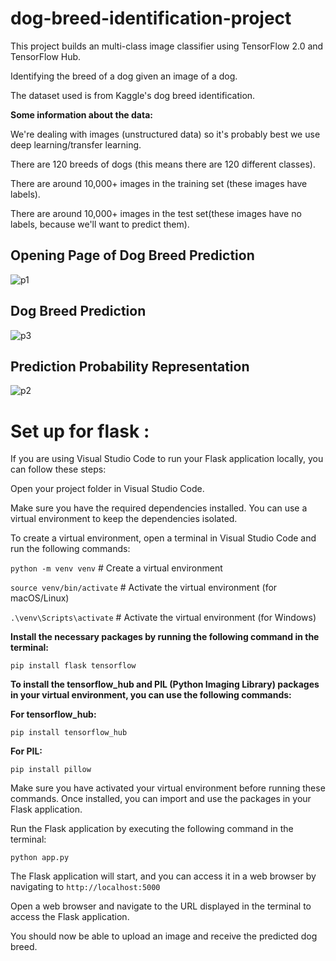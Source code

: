 # dog-breed-identification-project

This project builds an multi-class image classifier using TensorFlow 2.0 and TensorFlow Hub.

Identifying the breed of a dog given an image of a dog.

The dataset used is from Kaggle's dog breed identification.

**Some information about the data:**

We're dealing with images (unstructured data) so it's probably best we use deep learning/transfer learning.

There are 120 breeds of dogs (this means there are 120 different classes).

There are around 10,000+ images in the training set (these images have labels).

There are around 10,000+ images in the test set(these images have no labels, because we'll want to predict them).

## Opening Page of Dog Breed Prediction

![p1](https://github.com/aswin98855/dog-breed-identification-project/assets/116991167/3f170873-3b3e-4e0a-b355-226a1ed9e646)

## Dog Breed Prediction

![p3](https://github.com/aswin98855/dog-breed-identification-project/assets/116991167/70717a90-f2e1-4bcc-87a9-5be3a6df1924)

## Prediction Probability Representation

![p2](https://github.com/aswin98855/dog-breed-identification-project/assets/116991167/bbdd9eaa-eb83-4766-9cbf-afe3083b770c)

# Set up for flask :

If you are using Visual Studio Code to run your Flask application locally, you can follow these steps:

Open your project folder in Visual Studio Code.


Make sure you have the required dependencies installed. You can use a virtual environment to keep the dependencies isolated. 

To create a virtual environment, open a terminal in Visual Studio Code and run the following commands:


`python -m venv venv`  # Create a virtual environment

`source venv/bin/activate`  # Activate the virtual environment (for macOS/Linux)

`.\venv\Scripts\activate`  # Activate the virtual environment (for Windows)

**Install the necessary packages by running the following command in the terminal:**

`pip install flask tensorflow`


**To install the tensorflow_hub and PIL (Python Imaging Library) packages in your virtual environment, you can use the following commands:**

**For tensorflow_hub:**

`pip install tensorflow_hub`

**For PIL:**

`pip install pillow`

Make sure you have activated your virtual environment before running these commands. Once installed, you can import and use the packages in your Flask application.

Run the Flask application by executing the following command in the terminal:

`python app.py`

The Flask application will start, and you can access it in a web browser by navigating to `http://localhost:5000`

Open a web browser and navigate to the URL displayed in the terminal to access the Flask application.

You should now be able to upload an image and receive the predicted dog breed.
